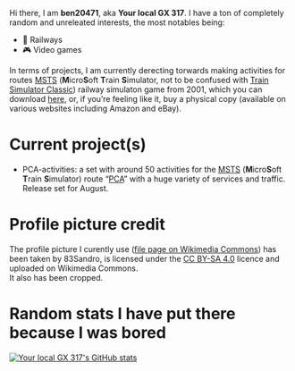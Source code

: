 Hi there, I am **ben20471**, aka **Your local GX 317**. I have a ton of completely random and unreleated interests, the most notables being:
- 🚉 Railways
- 🎮 Video games

In terms of projects, I am currently derecting torwards making activities for routes [MSTS](https://en.wikipedia.org/wiki/Microsoft_Train_Simulator) (**M**icro**S**oft **T**rain **S**imulator, not to be confused with [Train Simulator Classic](https://en.wikipedia.org/wiki/Train_Simulator_Classic)) railway simulaton game from 2001, which you can download [here](https://www.myabandonware.com/game/microsoft-train-simulator-g3v), or, if you’re feeling like it, buy a physical copy (available on various websites including Amazon and eBay).

# Current project(s)
- PCA-activities: a set with around 50 activities for the [MSTS](https://www.myabandonware.com/game/microsoft-train-simulator-g3v) (**M**icro**S**oft **T**rain **S**imulator) route “[PCA](https://www.activitysimulatorworld.net/PAGES_Lignes_Francaises/La_Ligne_PCA_V1-V2-V3.htm)” with a huge variety of services and traffic. Release set for August.

# Profile picture credit
The profile picture I curently use ([file page on Wikimedia Commons](https://commons.wikimedia.org/wiki/File:Heuliez317toulon.jpg)) has been taken by 83Sandro, is licensed under the [CC BY-SA 4.0](https://creativecommons.org/licenses/by-sa/4.0) licence and uploaded on Wikimedia Commons.  
It also has been cropped.

# Random stats I have put there because I was bored
[![Your local GX 317's GitHub stats](https://github-readme-stats.vercel.app/api?username=ben20471&show=reviews,discussions_started,discussions_answered,prs_merged,prs_merged_percentage&theme=transparent&show_icons=true)](https://github.com/anuraghazra/github-readme-stats)
